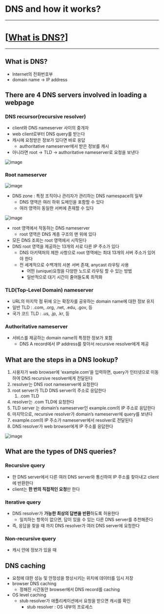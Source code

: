 # DNS and how it works?
---

# [[What is DNS?](https://www.cloudflare.com/en-gb/learning/dns/what-is-dns/)]

---

## What is DNS?

- Internet의 전화번호부
- domain name → IP address

## There are 4 DNS servers involved in loading a webpage

### DNS recursor(recursive resolver)

- client와 DNS nameserver 사이의 중개자
- web client로부터 DNS query를 받는다
- 캐시에 요청받은 정보가 있다면 바로 응답
    - authoritative nameserver에서 받은 정보를 캐시
- 아니라면 root → TLD → authoritative nameserver로 요청을 보낸다

![image](https://github.com/AFpine/backend-newbs/assets/55616895/06b3883b-07ee-40b8-99a1-4739cab9ef2a)

### Root nameserver

![image](https://github.com/AFpine/backend-newbs/assets/55616895/3c1bbf2b-8d61-4436-8074-08550082fe9c)

- DNS zone : 특정 조직이나 관리자가 관리하는 DNS namespace의 일부
    - DNS 영역은 여러 하위 도메인을 포함할 수 있다
    - 여러 영역이 동일한 서버에 존재할 수 있다

![image](https://github.com/AFpine/backend-newbs/assets/55616895/111698a4-d0c9-4e4b-850f-c8369508c1e2)

- root 영역에서 작동하는 DNS nameserver
    - root 영역은 DNS 계층 구조의 맨 위에 있다
- 모든 DNS 조회는 root 영역에서 시작된다
- DNS root 영역을 제공하는 13개의 서로 다른 IP 주소가 있다
    - DNS 아키텍처의 제한 사항으로 root 영역에는 최대 13개의 서버 주소가 있어야 한다
    - 전 세계적으로 수백개의 사본 서버 존재, anycast 라우팅 사용
        - 어떤 (unique)요청을 다양한 노드로 라우팅 할 수 있는 방법
        - 일반적으로 대기 시간이 줄어들도록 최적화

### TLD(Top-Level Domain) nameserver

- URL의 마지막 점 뒤에 오는 확장자를 공유하는 domain name에 대한 정보 유지
- 일반 TLD : .com, .org, .net, .edu, .gov, 등
- 국가 코드 TLD : .us, .jp, .kr, 등

### Authoritative nameserver

- 서비스를 제공하는 domain name의 특정한 정보가 포함
    - DNS A record에서 IP address를 찾아서 recursive resolver에게 제공

## What are the steps in a DNS lookup?

1. 사용자가 web browser에 ‘example.com’을 입력하면, query가 인터넷으로 이동하여 DNS recursive resolver에게 전달된다
2. resolver는 DNS root nameserver에 요청한다
3. root server가 TLD DNS server의 주소로 응답한다
    1. .com TLD
4. resolver는 .com TLD에 요청한다
5. TLD server 는 domain’s nameserver인 example.com의 IP 주소로 응답한다
6. 마지막으로, recursive resolver가 domain’s nameserver에 query를 보낸다
7. example.com의 IP 주소가 nameserver에서 resolver로 전달된다
8. DNS resolver가 web browser에게 IP 주소를 응답한다

![image](https://github.com/AFpine/backend-newbs/assets/55616895/ebebf78d-6575-42ba-85d7-02ca639554d8)

## What are the types of DNS queries?

### Recursive query

- 한 DNS server에서 다른 여러 DNS server와 통신하여 IP 주소를 찾아내고 client에 반환한다
- client는 **한 번의 직접적인 요청**만 한다

### Iterative query

- DNS resolver가 **가능한 최상의 답변을 반환**하도록 허용한다
    - 일치하는 항목이 없으면, 답이 있을 수 있는 다른 DNS server를 추천해준다
- 즉, 응답을 찾을 때 까지 DNS resolver가 여러 DNS server에 요청한다

### Non-recursive query

- 캐시 안에 정보가 있을 때

## DNS caching

- 요청에 대한 성능 및 안정성을 향상시키는 위치에 데이터를 임시 저장
- browser DNS caching
    - 정해진 시간동안 browser에서 DNS record를 caching
- OS level caching
    - stub resolver가 애플리케이션에서 요청을 받으면 캐시를 확인
        - stub resolver : OS 내부의 프로세스
